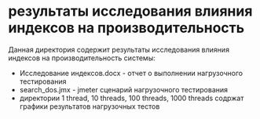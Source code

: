 # результаты исследования влияния индексов на производительность

Данная директория содержит результаты исследования влияния индексов на производительность системы:
- Исследование индексов.docx - отчет о выполнении нагрузочного тестирования
- search_dos.jmx - jmeter сценарий нагрузочного тестирования
- директории 1 thread, 10 threads, 100 threads, 1000 threads содржат графики результатов нагрузочных тестов


